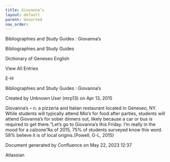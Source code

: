 ```yaml
---
title: Giovanna’s
layout: default
parent: Unsorted
nav_order:
---
```


Bibliographies and Study Guides : Giovanna’s

Bibliographies and Study Guides

Dictionary of Geneseo English

View All Entries

E-H

Bibliographies and Study Guides : Giovanna’s

Created by  Unknown User (mrp13) on Apr 13, 2015

Giovanna’s – n. a pizzeria and Italian restaurant located in Geneseo, NY. While students will typically attend *Mia’s* for food after parties, students will attend Giovanna’s for sober dinners out, likely because a car or bus is required to get there.“Let’s go to Giovanna’s this Friday. I’m really in the mood for a calzone”As of 2015, 75% of students surveyed know this word. 58% believe it is of local origins.(Powell, G-L, 2015)

Document generated by Confluence on May 22, 2023 12:37

Atlassian
